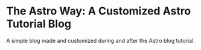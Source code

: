 # The Astro Way: A Customized Astro Tutorial Blog

A simple blog made and customized during and after the Astro blog tutorial.
